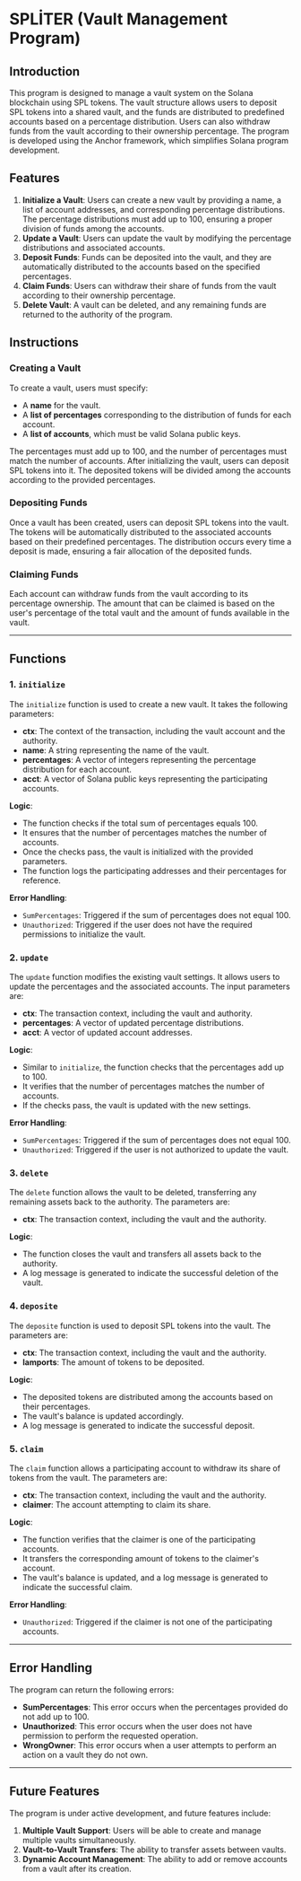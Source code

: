 # SPLİTER (Vault Management Program)

## Introduction

This program is designed to manage a vault system on the Solana blockchain using SPL tokens. The vault structure allows users to deposit SPL tokens into a shared vault, and the funds are distributed to predefined accounts based on a percentage distribution. Users can also withdraw funds from the vault according to their ownership percentage. The program is developed using the Anchor framework, which simplifies Solana program development.

## Features

1. **Initialize a Vault**: Users can create a new vault by providing a name, a list of account addresses, and corresponding percentage distributions. The percentage distributions must add up to 100, ensuring a proper division of funds among the accounts.
2. **Update a Vault**: Users can update the vault by modifying the percentage distributions and associated accounts.
3. **Deposit Funds**: Funds can be deposited into the vault, and they are automatically distributed to the accounts based on the specified percentages.
4. **Claim Funds**: Users can withdraw their share of funds from the vault according to their ownership percentage.
5. **Delete Vault**: A vault can be deleted, and any remaining funds are returned to the authority of the program.

## Instructions

### Creating a Vault

To create a vault, users must specify:
- A **name** for the vault.
- A **list of percentages** corresponding to the distribution of funds for each account.
- A **list of accounts**, which must be valid Solana public keys.
  
The percentages must add up to 100, and the number of percentages must match the number of accounts. After initializing the vault, users can deposit SPL tokens into it. The deposited tokens will be divided among the accounts according to the provided percentages.

### Depositing Funds

Once a vault has been created, users can deposit SPL tokens into the vault. The tokens will be automatically distributed to the associated accounts based on their predefined percentages. The distribution occurs every time a deposit is made, ensuring a fair allocation of the deposited funds.

### Claiming Funds

Each account can withdraw funds from the vault according to its percentage ownership. The amount that can be claimed is based on the user's percentage of the total vault and the amount of funds available in the vault.

---

## Functions

### 1. **`initialize`**

The `initialize` function is used to create a new vault. It takes the following parameters:

- **ctx**: The context of the transaction, including the vault account and the authority.
- **name**: A string representing the name of the vault.
- **percentages**: A vector of integers representing the percentage distribution for each account.
- **acct**: A vector of Solana public keys representing the participating accounts.

**Logic**:
- The function checks if the total sum of percentages equals 100.
- It ensures that the number of percentages matches the number of accounts.
- Once the checks pass, the vault is initialized with the provided parameters.
- The function logs the participating addresses and their percentages for reference.

**Error Handling**:
- `SumPercentages`: Triggered if the sum of percentages does not equal 100.
- `Unauthorized`: Triggered if the user does not have the required permissions to initialize the vault.

### 2. **`update`**

The `update` function modifies the existing vault settings. It allows users to update the percentages and the associated accounts. The input parameters are:

- **ctx**: The transaction context, including the vault and authority.
- **percentages**: A vector of updated percentage distributions.
- **acct**: A vector of updated account addresses.

**Logic**:
- Similar to `initialize`, the function checks that the percentages add up to 100.
- It verifies that the number of percentages matches the number of accounts.
- If the checks pass, the vault is updated with the new settings.

**Error Handling**:
- `SumPercentages`: Triggered if the sum of percentages does not equal 100.
- `Unauthorized`: Triggered if the user is not authorized to update the vault.

### 3. **`delete`**

The `delete` function allows the vault to be deleted, transferring any remaining assets back to the authority. The parameters are:

- **ctx**: The transaction context, including the vault and the authority.

**Logic**:
- The function closes the vault and transfers all assets back to the authority.
- A log message is generated to indicate the successful deletion of the vault.

### 4. **`deposite`**

The `deposite` function is used to deposit SPL tokens into the vault. The parameters are:

- **ctx**: The transaction context, including the vault and the authority.
- **lamports**: The amount of tokens to be deposited.

**Logic**:
- The deposited tokens are distributed among the accounts based on their percentages.
- The vault's balance is updated accordingly.
- A log message is generated to indicate the successful deposit.

### 5. **`claim`**

The `claim` function allows a participating account to withdraw its share of tokens from the vault. The parameters are:

- **ctx**: The transaction context, including the vault and the authority.
- **claimer**: The account attempting to claim its share.

**Logic**:
- The function verifies that the claimer is one of the participating accounts.
- It transfers the corresponding amount of tokens to the claimer's account.
- The vault's balance is updated, and a log message is generated to indicate the successful claim.

**Error Handling**:
- `Unauthorized`: Triggered if the claimer is not one of the participating accounts.

---

## Error Handling

The program can return the following errors:

- **SumPercentages**: This error occurs when the percentages provided do not add up to 100.
- **Unauthorized**: This error occurs when the user does not have permission to perform the requested operation.
- **WrongOwner**: This error occurs when a user attempts to perform an action on a vault they do not own.

---

## Future Features

The program is under active development, and future features include:

1. **Multiple Vault Support**: Users will be able to create and manage multiple vaults simultaneously.
2. **Vault-to-Vault Transfers**: The ability to transfer assets between vaults.
3. **Dynamic Account Management**: The ability to add or remove accounts from a vault after its creation.

